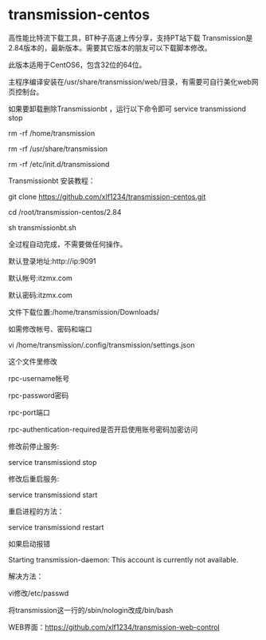 # transmission-centos
高性能比特流下载工具，BT种子高速上传分享，支持PT站下载
Transmission是2.84版本的，最新版本。需要其它版本的朋友可以下载脚本修改。

此版本适用于CentOS6，包含32位的64位。

主程序编译安装在/usr/share/transmission/web/目录，有需要可自行美化web网页控制台。

如果要卸载删除Transmissionbt ，运行以下命令即可
service transmissiond stop

rm -rf /home/transmission

rm -rf /usr/share/transmission

rm -rf /etc/init.d/transmissiond

Transmissionbt 安装教程：

git clone https://github.com/xlf1234/transmission-centos.git 

cd /root/transmission-centos/2.84

sh transmissionbt.sh

全过程自动完成，不需要做任何操作。

默认登录地址:http://ip:9091

默认帐号:itzmx.com

默认密码:itzmx.com

文件下载位置:/home/transmission/Downloads/

如需修改帐号、密码和端口

vi /home/transmission/.config/transmission/settings.json

这个文件里修改

rpc-username帐号

rpc-password密码

rpc-port端口

rpc-authentication-required是否开启使用账号密码加密访问

修改前停止服务:

service transmissiond stop

修改后重启服务: 

service transmissiond start

重启进程的方法：

service transmissiond restart

如果启动报错

Starting transmission-daemon: This account is currently not available.

解决方法：

vi修改/etc/passwd

将transmission这一行的/sbin/nologin改成/bin/bash

WEB界面：https://github.com/xlf1234/transmission-web-control
